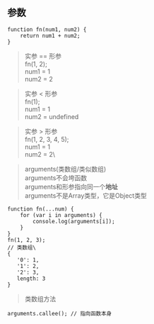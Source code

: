 ## 参数

```
function fn(num1, num2) {
    return num1 + num2;
}
```

> 实参 == 形参\
  fn(1, 2);\
  num1 = 1\
  num2 = 2

> 实参 < 形参\
  fn(1);\
  num1 = 1\
  num2 = undefined

> 实参 > 形参\
  fn(1, 2, 3, 4, 5);\
  num1 = 1\
  num2 = 2\

> arguments(类数组/类似数组)\
  arguments不会垮函数\
  arguments和形参指向同一个**地址**\
  arguments不是Array类型，它是Object类型
```
function fn(...num) {
    for (var i in arguments) {
        console.log(arguments[i]);
    }
}
fn(1, 2, 3);
// 类数组\
{
   '0': 1,
   '1': 2,
   '2': 3,
   length: 3
}
```

> 类数组方法
```
arguments.callee(); // 指向函数本身
```

